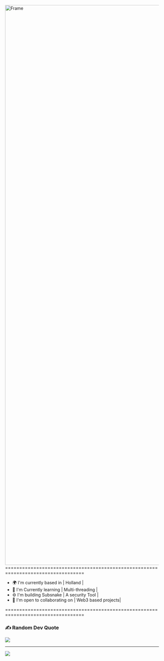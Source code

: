 
<div id="badges"><img width="1834" alt="Frame" src="https://github.com/frkyscience/frkyscience/assets/84499820/ee1afaac-3dab-4b45-a952-1ee8f2bf5876">
</div>
==================================================================================<br />


* 🌍  I'm currently based in |  Holland |
* 🧠  I'm Currently learning | Multi-threading |
* ⚙️  I'm building Subsnake | A security Tool | 
* 🤝  I'm open to collaborating on | Web3 based projects|
  
==================================================================================<br />


### ✍️ Random Dev Quote
![](https://quotes-github-readme.vercel.app/api?type=horizontal&theme=gruvbox)

---
[![](https://visitcount.itsvg.in/api?id=frkyscience&icon=6&color=12)](https://visitcount.itsvg.in)
>
